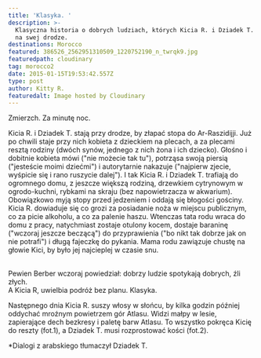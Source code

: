 ```yaml
---
title: 'Klasyka. '
description: >-
  Klasyczna historia o dobrych ludziach, których Kicia R. i Dziadek T. spotykają
  na swej drodze.
destinations: Morocco
featured: 386526_2562951310509_1220752190_n_twrqk9.jpg
featuredpath: cloudinary
tag: morocco2
date: 2015-01-15T19:53:42.557Z
type: post
author: Kitty R.
featuredalt: Image hosted by Cloudinary
---
```

Zmierzch. Za minutę noc.

Kicia R. i Dziadek T. stają przy drodze, by złapać stopa do Ar-Raszidijji. Już po chwili staje przy nich kobieta z dzieckiem na plecach, a za plecami resztą rodziny (dwóch synów, jednego z nich żona i ich dziecko). Głośno i dobitnie kobieta mówi ("nie możecie tak tu"), potrząsa swoją piersią ("jesteście moimi dziećmi") i autorytarnie nakazuje ("najpierw zjecie, wyśpicie się i rano ruszycie dalej"). I tak Kicia R. i Dziadek T. trafiają do ogromnego domu, z jeszcze większą rodziną, drzewkiem cytrynowym w ogrodo-kuchni, rybkami na skraju (bez napowietrzacza w akwarium). Obowiązkowo myją stopy przed jedzeniem i oddają się błogości gościny. Kicia R. dowiaduje się co grozi za posiadanie noża w miejscu publicznym, co za picie alkoholu, a co za palenie haszu. Wtenczas tata rodu wraca do domu z pracy, natychmiast zostaje otulony kocem, dostaje baraninę ("wczoraj jeszcze beczącą") do przyprawienia ("bo nikt tak dobrze jak on nie potrafi") i długą fajeczkę do pykania. Mama rodu zawiązuje chustę na głowie Kici, by było jej najcieplej w czasie snu. 

\
Pewien Berber wczoraj powiedział: dobrzy ludzie spotykają dobrych, źli złych.\
A Kicia R, uwielbia podróż bez planu. Klasyka.

Następnego dnia Kicia R. suszy włosy w słońcu, by kilka godzin później oddychać mroźnym powietrzem gór Atlasu. Widzi małpy w lesie, zapierające dech bezkresy i paletę barw Atlasu. To wszystko pokręca Kicię do reszty (fot.1), a Dziadek T. musi rozprostować kości (fot.2).

\*Dialogi z arabskiego tłumaczył Dziadek T.
